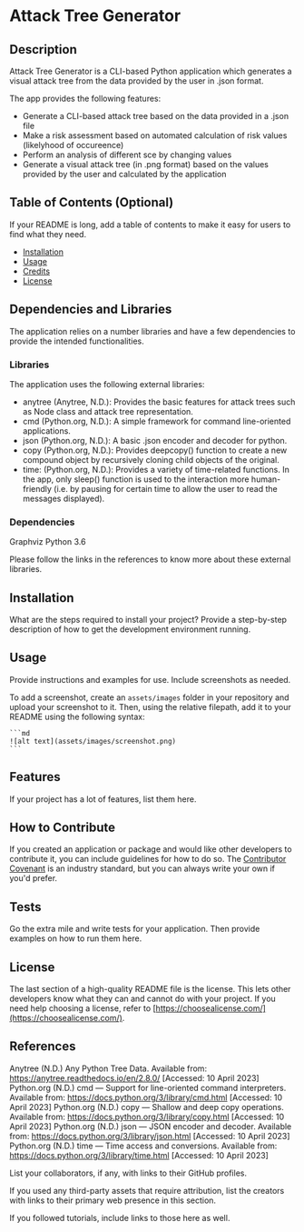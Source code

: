 # Attack Tree Generator

## Description

Attack Tree Generator is a CLI-based Python application which generates a visual attack tree from the data provided by the user in .json format. 

The app provides the following features:

- Generate a CLI-based attack tree based on the data provided in a .json file
- Make a risk assessment based on automated calculation of risk values (likelyhood of occureence) 
- Perform an analysis of different sce by changing values 
- Generate a visual attack tree (in .png format) based on the values provided by the user and calculated by the application

## Table of Contents (Optional)

If your README is long, add a table of contents to make it easy for users to find what they need.

- [Installation](#installation)
- [Usage](#usage)
- [Credits](#credits)
- [License](#license)

## Dependencies and Libraries

The application relies on a number libraries and have a few dependencies to provide the intended functionalities.

### Libraries

The application uses the following external libraries:

- anytree (Anytree, N.D.): Provides the basic features for attack trees such as Node class and attack tree representation.
- cmd (Python.org, N.D.): A simple framework for command line-oriented applications.
- json (Python.org, N.D.): A basic .json encoder and decoder for python.
- copy (Python.org, N.D.): Provides deepcopy() function to create a new compound object by recursively cloning child objects of the original.
- time: (Python.org, N.D.): Provides a variety of time-related functions. In the app, only sleep() function is used to the interaction more human-friendly (i.e. by pausing for certain time to allow the user to read the messages displayed).

### Dependencies

Graphviz
Python 3.6

Please follow the links in the references to know more about these external libraries.

## Installation

What are the steps required to install your project? Provide a step-by-step description of how to get the development environment running.

## Usage

Provide instructions and examples for use. Include screenshots as needed.

To add a screenshot, create an `assets/images` folder in your repository and upload your screenshot to it. Then, using the relative filepath, add it to your README using the following syntax:

    ```md
    ![alt text](assets/images/screenshot.png)
    ```
## Features

If your project has a lot of features, list them here.

## How to Contribute

If you created an application or package and would like other developers to contribute it, you can include guidelines for how to do so. The [Contributor Covenant](https://www.contributor-covenant.org/) is an industry standard, but you can always write your own if you'd prefer.

## Tests

Go the extra mile and write tests for your application. Then provide examples on how to run them here.

## License

The last section of a high-quality README file is the license. This lets other developers know what they can and cannot do with your project. If you need help choosing a license, refer to [https://choosealicense.com/](https://choosealicense.com/).

## References

Anytree (N.D.) Any Python Tree Data. Available from: https://anytree.readthedocs.io/en/2.8.0/ [Accessed: 10 April 2023]
Python.org (N.D.) cmd — Support for line-oriented command interpreters. Available from: https://docs.python.org/3/library/cmd.html [Accessed: 10 April 2023]
Python.org (N.D.) copy — Shallow and deep copy operations. Available from: https://docs.python.org/3/library/copy.html [Accessed: 10 April 2023]
Python.org (N.D.) json — JSON encoder and decoder. Available from: https://docs.python.org/3/library/json.html [Accessed: 10 April 2023]
Python.org (N.D.) time — Time access and conversions. Available from: https://docs.python.org/3/library/time.html [Accessed: 10 April 2023]

List your collaborators, if any, with links to their GitHub profiles.

If you used any third-party assets that require attribution, list the creators with links to their primary web presence in this section.

If you followed tutorials, include links to those here as well.